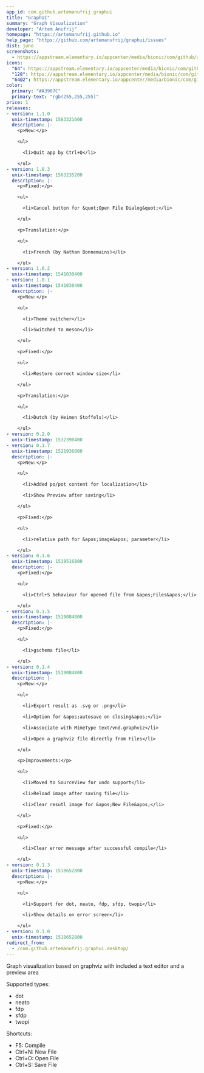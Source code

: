 ```yaml
---
app_id: com.github.artemanufrij.graphui
title: "GraphUI"
summary: "Graph Visualization"
developer: "Artem Anufrij"
homepage: "https://artemanufrij.github.io"
help_page: "https://github.com/artemanufrij/graphui/issues"
dist: juno
screenshots:
  - https://appstream.elementary.io/appcenter/media/bionic/com/github/artemanufrij.graphui/7BF8A77475DA8C24478D124E1017B1E0/screenshots/image-1_orig.png
icons:
  "64": https://appstream.elementary.io/appcenter/media/bionic/com/github/artemanufrij.graphui/7BF8A77475DA8C24478D124E1017B1E0/icons/64x64/com.github.artemanufrij.graphui_com.github.artemanufrij.graphui.png
  "128": https://appstream.elementary.io/appcenter/media/bionic/com/github/artemanufrij.graphui/7BF8A77475DA8C24478D124E1017B1E0/icons/128x128/com.github.artemanufrij.graphui_com.github.artemanufrij.graphui.png
  "64@2": https://appstream.elementary.io/appcenter/media/bionic/com/github/artemanufrij.graphui/7BF8A77475DA8C24478D124E1017B1E0/icons/64x64@2/com.github.artemanufrij.graphui_com.github.artemanufrij.graphui.png
color:
  primary: "#A3907C"
  primary-text: "rgb(255,255,255)"
price: 1
releases:
- version: 1.1.0
  unix-timestamp: 1563321600
  description: |-
    <p>New:</p>

    <ul>

      <li>Quit app by Ctrl+Q</li>

    </ul>
- version: 1.0.3
  unix-timestamp: 1563235200
  description: |-
    <p>Fixed:</p>

    <ul>

      <li>Cancel button for &quot;Open File Dialog&quot;</li>

    </ul>

    <p>Translation:</p>

    <ul>

      <li>French (by Nathan Bonnemains)</li>

    </ul>
- version: 1.0.2
  unix-timestamp: 1541030400
- version: 1.0.1
  unix-timestamp: 1541030400
  description: |-
    <p>New:</p>

    <ul>

      <li>Theme switcher</li>

      <li>Switched to meson</li>

    </ul>

    <p>Fixed:</p>

    <ul>

      <li>Restore correct window size</li>

    </ul>

    <p>Translation:</p>

    <ul>

      <li>Dutch (by Heimen Stoffels)</li>

    </ul>
- version: 0.2.0
  unix-timestamp: 1532390400
- version: 0.1.7
  unix-timestamp: 1521936000
  description: |-
    <p>New:</p>

    <ul>

      <li>Added po/pot content for localization</li>

      <li>Show Preview after saving</li>

    </ul>

    <p>Fixed:</p>

    <ul>

      <li>relative path for &apos;image&apos; parameter</li>

    </ul>
- version: 0.1.6
  unix-timestamp: 1519516800
  description: |-
    <p>Fixed:</p>

    <ul>

      <li>Ctrl+S behaviour for opened file from &apos;Files&apos;</li>

    </ul>
- version: 0.1.5
  unix-timestamp: 1519084800
  description: |-
    <p>Fixed:</p>

    <ul>

      <li>gschema file</li>

    </ul>
- version: 0.1.4
  unix-timestamp: 1519084800
  description: |-
    <p>New:</p>

    <ul>

      <li>Export result as .svg or .png</li>

      <li>Option for &apos;autosave on closing&apos;</li>

      <li>Associate with MimeType text/vnd.graphviz</li>

      <li>Open a graphviz file directly from Files</li>

    </ul>

    <p>Improvements:</p>

    <ul>

      <li>Moved to SourceView for undo support</li>

      <li>Reload image after saving file</li>

      <li>Clear resutl image for &apos;New File&apos;</li>

    </ul>

    <p>Fixed:</p>

    <ul>

      <li>Clear error message after successful compile</li>

    </ul>
- version: 0.1.3
  unix-timestamp: 1518652800
  description: |-
    <p>New:</p>

    <ul>

      <li>Support for dot, neato, fdp, sfdp, twopi</li>

      <li>Show details on error screen</li>

    </ul>
- version: 0.1.0
  unix-timestamp: 1518652800
redirect_from:
  - /com.github.artemanufrij.graphui.desktop/
---
```


<p>Graph visualization based on graphviz with included a text editor and a preview area</p>
<p>Supported types:</p>
<ul>
  <li>dot</li>
  <li>neato</li>
  <li>fdp</li>
  <li>sfdp</li>
  <li>twopi</li>
</ul>
<p>Shortcuts:</p>
<ul>
  <li>F5: Compile</li>
  <li>Ctrl+N: New File</li>
  <li>Ctrl+O: Open File</li>
  <li>Ctrl+S: Save File</li>
</ul>
